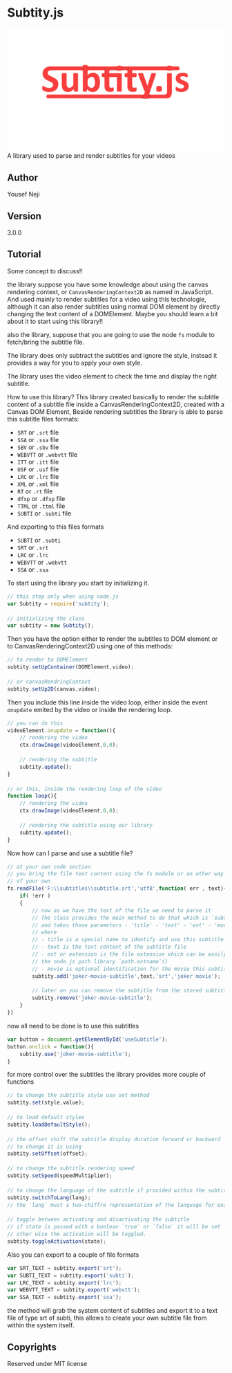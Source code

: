 # Subtity.js
![Logo](src/assets/subtity-.png)
A library used to parse and render subtitles for your videos

## Author 
Yousef Neji

## Version
3.0.0


## Tutorial
Some concept to discuss!!

the library suppose you have some knowledge about using the canvas rendering context, or `CanvasRenderingContext2D` as named in JavaScript. And used mainly to render subtitles for a video using this technologie, although it can also render subtitles using normal DOM element by directly changing the text content of a DOMElement.
Maybe you should learn a bit about it to start using this library!!

also the library, suppose that you are going to use the node `fs` module to fetch/bring the subtitle file.

The library does only subtract the subtitles and ignore the style, instead it provides a way for you to apply your own style.

The library uses the video element to check the time and display the right subtitle.

How to use this library?
This library created basically to render the subtitle content of a subtitle file inside a CanvasRenderingContext2D, created with a Canvas DOM Element,
Beside rendering subtitles the library is able to parse this subtitle files formats:
 - `SRT` or `.srt` file
 - `SSA` or `.ssa` file
 - `SBV` or `.sbv` file
 - `WEBVTT` or `.webvtt` file
 - `ITT` or `.itt` file
 - `USF` or `.usf` file
 - `LRC` or `.lrc` file
 - `XML` or `.xml` file
 - `RT` or `.rt` file
 - `dfxp` or `.dfxp` file
 - `TTML` or `.ttml` file
 - `SUBTI` or `.subti` file

 And exporting to this files formats
  - `SUBTI` or `.subti` 
  - `SRT` or `.srt` 
  - `LRC` or `.lrc` 
  - `WEBVTT` or `.webvtt` 
  - `SSA` or `.ssa` 

To start using the library you start by initializing it.
```JavaScript
// this step only when using node.js
var Subtity = require('subtity');

// initializing the class
var subtity = new Subtity();
```

Then you have the option either to render the subtitles to DOM element or to CanvasRenderingContext2D using one of this methods:
```JavaScript
// to render to DOMElement
subtity.setUpContainer(DOMElement,video);

// or canvasRendringContext
subtity.setUp2D(canvas,video);
```

Then you include this line inside the video loop, either inside the event `onupdate` emited by the video or inside the rendering loop.
```JavaScript
// you can do this
videoElement.onupdate = function(){
    // rendering the video
    ctx.drawImage(videoElement,0,0);

    // rendering the subtitle
    subtity.update();
}

// or this, inside the rendering loop of the video
function loop(){
    // rendering the video
    ctx.drawImage(videoElement,0,0);

    // rendering the subtitle using our library
    subtity.update();
}
```

Now how can I parse and use a subtitle file?
```JavaScript
// at your own code section
// you bring the file text content using the fs module or an other way 
// of your own
fs.readFile('F:\\subtitles\\subtitle.srt','utf8',function( err , text){
    if( !err )
    {
        // now as we have the text of the file we need to parse it
        // The class provides the main method to do that which is `subtity.add`
        // and takes those parameters - 'title' - 'text' - 'ext' - 'movie'
        // where 
        // - title is a special name to identify and use this subtitle later
        // - text is the text content of the subtitle file
        // - ext or extension is the file extension which can be easily subtracted from the path using
        // the node.js path library `path.extname`()
        // - movie is optional identification for the movie this subtitle is belongs to. optional
        subtity.add('joker-movie-subtitle',text,'srt','joker movie');

        // later on you can remove the subtitle from the stored subtitle list
        subtity.remove('joker-movie-subtitle');
    }
})
```
now all need to be done is to use this subtitles
```JavaScript
var button = document.getElementById('useSubtitle');
button.onclick = function(){
    subtity.use('joker-movie-subtitle');
}
```
for more control over the subtitles the library provides more couple of functions
```JavaScript
// to change the subtitle style use set method
subtity.set(style,value);

// to load default styles
subtity.loadDefaultStyle();

// the offset shift the subtitle display duration forward or backward
// to change it is using
subtity.setOffset(offset);

// to change the subtitle rendering speed
subtity.setSpeed(speedMultiplier);

// to change the language of the subtitle if provided within the subtitle text file
subtity.switchToLang(lang);
// the `lang` must a two-chiffre representation of the language for example to say english you pass `en` so on with france `fr` so on...

// toggle between activating and disactivating the subtitle
// if state is passed with a boolean `true` or `false` it will be set
// other wise the activation will be toggled.
subtity.toggleActivation(state);

```

Also you can export to a couple of file formats
```JavaScript
var SRT_TEXT = subtity.export('srt');
var SUBTI_TEXT = subtity.export('subti');
var LRC_TEXT = subtity.export('lrc');
var WEBVTT_TEXT = subtity.export('webvtt');
var SSA_TEXT = subtity.export('ssa');

```
the method will grab the system content of subtitles and export it to a text file of type srt of subti, this allows to create your own subtitle file from within the system itself.

## Copyrights
Reserved under MIT license
